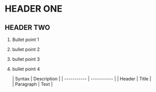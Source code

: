 # HEADER ONE
## HEADER TWO

1. Bullet point 1
2. bullet point 2
3. bullet point 3
4. bullet point 4



	| Syntax | Description |
| ----------- | ----------- |
| Header | Title |           
| Paragraph | Text |
